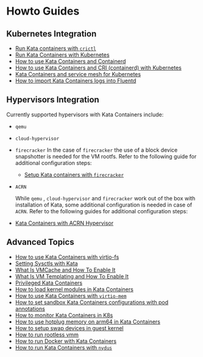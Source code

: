 # Howto Guides

## Kubernetes Integration

- [Run Kata containers with `crictl`](run-kata-with-crictl.md)
- [Run Kata Containers with Kubernetes](run-kata-with-k8s.md)
- [How to use Kata Containers and Containerd](containerd-kata.md)
- [How to use Kata Containers and CRI (containerd) with Kubernetes](how-to-use-k8s-with-cri-containerd-and-kata.md)
- [Kata Containers and service mesh for Kubernetes](service-mesh.md)
- [How to import Kata Containers logs into Fluentd](how-to-import-kata-logs-with-fluentd.md)

## Hypervisors Integration

  Currently supported hypervisors with Kata Containers include:
- `qemu`
- `cloud-hypervisor`
- `firecracker`
   In the case of `firecracker` the use of a block device snapshotter is needed
   for the VM rootfs. Refer to the following guide for additional configuration
   steps:
   - [Setup Kata containers with `firecracker`](how-to-use-kata-containers-with-firecracker.md)
- `ACRN`

  While `qemu` , `cloud-hypervisor` and `firecracker` work out of the box with installation of Kata,
  some additional configuration is needed in case of `ACRN`.
  Refer to the following guides for additional configuration steps:
- [Kata Containers with ACRN Hypervisor](how-to-use-kata-containers-with-acrn.md)


## Advanced Topics

- [How to use Kata Containers with virtio-fs](how-to-use-virtio-fs-with-kata.md)
- [Setting Sysctls with Kata](how-to-use-sysctls-with-kata.md)
- [What Is VMCache and How To Enable It](what-is-vm-cache-and-how-do-I-use-it.md)
- [What Is VM Templating and How To Enable It](what-is-vm-templating-and-how-do-I-use-it.md)
- [Privileged Kata Containers](privileged.md)
- [How to load kernel modules in Kata Containers](how-to-load-kernel-modules-with-kata.md)
- [How to use Kata Containers with `virtio-mem`](how-to-use-virtio-mem-with-kata.md)
- [How to set sandbox Kata Containers configurations with pod annotations](how-to-set-sandbox-config-kata.md)
- [How to monitor Kata Containers in K8s](how-to-set-prometheus-in-k8s.md)
- [How to use hotplug memory on arm64 in Kata Containers](how-to-hotplug-memory-arm64.md)
- [How to setup swap devices in guest kernel](how-to-setup-swap-devices-in-guest-kernel.md)
- [How to run rootless vmm](how-to-run-rootless-vmm.md)
- [How to run Docker with Kata Containers](how-to-run-docker-with-kata.md)
- [How to run Kata Containers with `nydus`](how-to-use-virtio-fs-nydus-with-kata.md)
